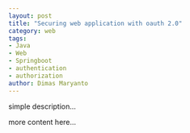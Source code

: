 ```yaml
---
layout: post
title: "Securing web application with oauth 2.0"
category: web
tags: 
- Java
- Web
- Springboot
- authentication
- authorization
author: Dimas Maryanto
---
```


simple description...
<!--more-->

more content here...